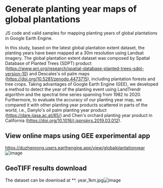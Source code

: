 # Generate planting year maps of global plantations
JS code and valid samples for mapping planting years of global plantations in Google Earth Engine.

In this study, based on the latest global plantation extent dataset, the planting years have been mapped at a 30m resolution using Landsat imagery. The global plantation extent dataset was composed by Spatial Database of Planted Trees (SDPT) product (https://www.wri.org/research/spatial-database-planted-trees-sdpt-version-10) and Descales's oil palm maps (https://doi.org/10.5281/zenodo.4473715), including plantation forests and tree crops. Taking advantages of Google Earth Engine (GEE), we developed a method to detect the year of the planting event using LandTrendr algorithm and the spectral time series spanning from 1982 to 2020. Furthermore, to evaluate the accuracy of our planting year map, we compared it with other planting year products scattered in parts of the world, i.e., Danylo's oil palm planting year product (https://dare.iiasa.ac.at/85/) and Chen's orchard planting year product in California (https://doi.org/10.1016/j.isprsjprs.2019.03.012).

## View online maps using GEE experimental app
https://duzhenrong.users.earthengine.app/view/globalplantationyear
![image](https://user-images.githubusercontent.com/24910927/119088385-2d40f280-ba3b-11eb-89a8-f7e836b5209b.png)

## GeoTIFF results download
The dataset can be download at **.
year_1km.jpg![image](https://user-images.githubusercontent.com/24910927/119088299-0a164300-ba3b-11eb-84ea-e3a14c31c6a6.png)

